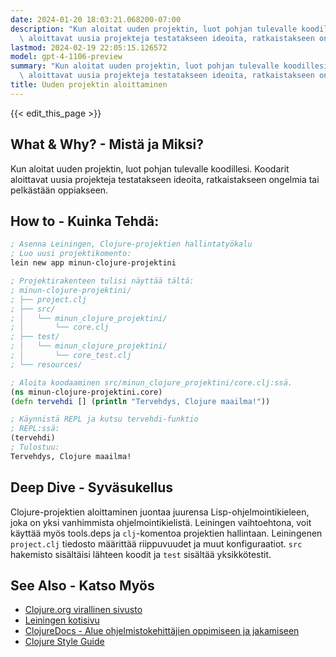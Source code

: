 ```yaml
---
date: 2024-01-20 18:03:21.068200-07:00
description: "Kun aloitat uuden projektin, luot pohjan tulevalle koodillesi. Koodarit\
  \ aloittavat uusia projekteja testatakseen ideoita, ratkaistakseen ongelmia tai\u2026"
lastmod: 2024-02-19 22:05:15.126572
model: gpt-4-1106-preview
summary: "Kun aloitat uuden projektin, luot pohjan tulevalle koodillesi. Koodarit\
  \ aloittavat uusia projekteja testatakseen ideoita, ratkaistakseen ongelmia tai\u2026"
title: Uuden projektin aloittaminen
---
```


{{< edit_this_page >}}

## What & Why? - Mistä ja Miksi?
Kun aloitat uuden projektin, luot pohjan tulevalle koodillesi. Koodarit aloittavat uusia projekteja testatakseen ideoita, ratkaistakseen ongelmia tai pelkästään oppiakseen.

## How to - Kuinka Tehdä:
```Clojure
; Asenna Leiningen, Clojure-projektien hallintatyökalu
; Luo uusi projektikomento:
lein new app minun-clojure-projektini

; Projektirakenteen tulisi näyttää tältä:
; minun-clojure-projektini/
; ├── project.clj
; ├── src/
; │   └── minun_clojure_projektini/
; │       └── core.clj
; ├── test/
; │   └── minun_clojure_projektini/
; │       └── core_test.clj
; └── resources/

; Aloita koodaaminen src/minun_clojure_projektini/core.clj:ssä.
(ns minun-clojure-projektini.core)
(defn tervehdi [] (println "Tervehdys, Clojure maailma!"))

; Käynnistä REPL ja kutsu tervehdi-funktio
; REPL:ssä:
(tervehdi)
; Tulostuu:
Tervehdys, Clojure maailma!
```

## Deep Dive - Syväsukellus
Clojure-projektien aloittaminen juontaa juurensa Lisp-ohjelmointikieleen, joka on yksi vanhimmista ohjelmointikielistä. Leiningen vaihtoehtona, voit käyttää myös tools.deps ja `clj`-komentoa projektien hallintaan. Leiningenen `project.clj` tiedosto määrittää riippuvuudet ja muut konfiguraatiot. `src` hakemisto sisältäisi lähteen koodit ja `test` sisältää yksikkötestit.

## See Also - Katso Myös
- [Clojure.org virallinen sivusto](https://clojure.org)
- [Leiningen kotisivu](https://leiningen.org)
- [ClojureDocs - Alue ohjelmistokehittäjien oppimiseen ja jakamiseen](https://clojuredocs.org)
- [Clojure Style Guide](https://guide.clojure.style)
